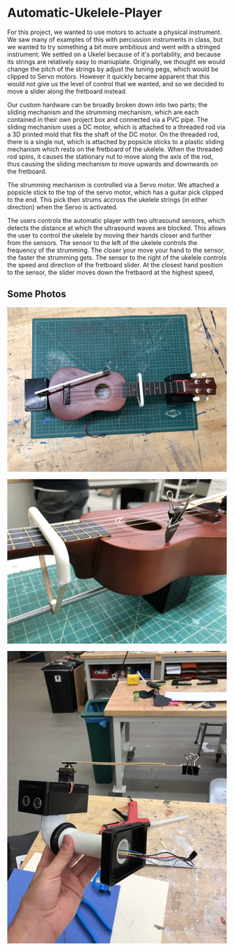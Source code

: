 # Automatic-Ukelele-Player

For this project, we wanted to use motors to actuate a physical instrument. We saw many of examples of this with percussion instruments in class, but we wanted to try something a bit more ambitious and went with a stringed instrument. We settled on a Ukelel because of it's portability, and because its strings are relatively easy to maniuplate. Originally, we thought we would change the pitch of the strings by adjust the tuning pegs, which would be clipped to Servo motors. However it quickly became apparent that this would not give us the level of control that we wanted, and so we decided to move a slider along the fretboard instead. 

Our custom hardware can be broadly broken down into two parts; the sliding mechanism and the strumming mechanism, which are each contained in their own project box and connected via a PVC pipe. The sliding mechanism uses a DC motor, which is attached to a threaded rod via a 3D printed mold that fits the shaft of the DC motor. On the threaded rod, there is a single nut, which is attached by popsicle sticks to a plastic sliding mechanism which rests on the fretboard of the ukelele. When the threaded rod spins, it causes the stationary nut to move along the axis of the rod, thus causing the sliding mechanism to move upwards and downwards on the fretboard. 

The strumming mechanism is controlled via a Servo motor. We attached a popsicle stick to the top of the servo motor, which has a guitar pick clipped to the end. This pick then strums accross the ukelele strings (in either direction) when the Servo is activated. 

The users controls the automatic player with two ultrasound sensors, which detects the distance at which the ultrasound waves are blocked. This allows the user to control the ukelele by moving their hands closer and further from the sensors. The sensor to the left of the ukelele controls the frequency of the strumming. The closer your move your hand to the sensor, the faster the strumming gets. The sensor to the right of the ukelele controls the speed and direction of the fretboard slider. At the closest hand position to the sensor, the slider moves down the fretbaord at the highest speed, 

## Some Photos

![Top down](assets/IMG_2763.jpg)

![Side](assets/IMG_5291.jpg)

![Sensor assembly](assets/IMG_6571.jpg)
